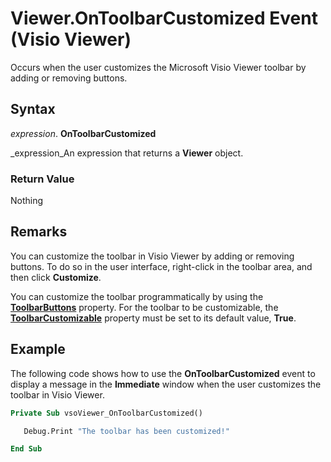 
# Viewer.OnToolbarCustomized Event (Visio Viewer)

Occurs when the user customizes the Microsoft Visio Viewer toolbar by adding or removing buttons.


## Syntax

 _expression_. **OnToolbarCustomized**

 _expression_An expression that returns a  **Viewer** object.


### Return Value

Nothing


## Remarks

You can customize the toolbar in Visio Viewer by adding or removing buttons. To do so in the user interface, right-click in the toolbar area, and then click  **Customize**. 

You can customize the toolbar programmatically by using the  **[ToolbarButtons](7663e0b1-6022-39c3-0268-fba3b287f868.md)** property. For the toolbar to be customizable, the **[ToolbarCustomizable](d49d690c-7c6d-0fab-4295-9540708eaf5c.md)** property must be set to its default value, **True**.


## Example

The following code shows how to use the  **OnToolbarCustomized** event to display a message in the **Immediate** window when the user customizes the toolbar in Visio Viewer.


```vb
Private Sub vsoViewer_OnToolbarCustomized()

   Debug.Print "The toolbar has been customized!"

End Sub
```

